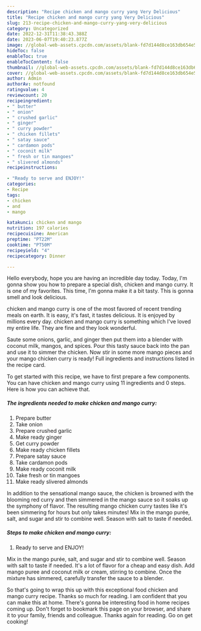 ```yaml
---
description: "Recipe chicken and mango curry yang Very Delicious"
title: "Recipe chicken and mango curry yang Very Delicious"
slug: 213-recipe-chicken-and-mango-curry-yang-very-delicious
category: Uncategorized
date: 2022-12-31T11:38:43.388Z
date: 2023-06-07T19:40:23.877Z
image: //global-web-assets.cpcdn.com/assets/blank-fd7d144d8ce163db654e5a02c40b08a2775adb7897d16e4062681dc7e1b2800f.png
hideToc: false
enableToc: true
enableTocContent: false
thumbnail: //global-web-assets.cpcdn.com/assets/blank-fd7d144d8ce163db654e5a02c40b08a2775adb7897d16e4062681dc7e1b2800f.png
cover: //global-web-assets.cpcdn.com/assets/blank-fd7d144d8ce163db654e5a02c40b08a2775adb7897d16e4062681dc7e1b2800f.png
author: Admin
authorAv: notfound
ratingvalue: 4
reviewcount: 20
recipeingredient:
- " butter"
- " onion"
- " crushed garlic"
- " ginger"
- " curry powder"
- " chicken fillets"
- " satay sauce"
- " cardamon pods"
- " coconit milk"
- " fresh or tin mangoes"
- " slivered almonds"
recipeinstructions:

- "Ready to serve and ENJOY!"
categories:
- Recipe
tags:
- chicken
- and
- mango

katakunci: chicken and mango 
nutrition: 197 calories
recipecuisine: American
preptime: "PT22M"
cooktime: "PT50M"
recipeyield: "4"
recipecategory: Dinner

---
```



Hello everybody, hope you are having an incredible day today. Today, I'm gonna show you how to prepare a special dish, chicken and mango curry. It is one of my favorites. This time, I'm gonna make it a bit tasty. This is gonna smell and look delicious.

chicken and mango curry is one of the most favored of recent trending meals on earth. It is easy, it's fast, it tastes delicious. It is enjoyed by millions every day. chicken and mango curry is something which I've loved my entire life. They are fine and they look wonderful.

Saute some onions, garlic, and ginger then put them into a blender with coconut milk, mangos, and spices. Pour this tasty sauce back into the pan and use it to simmer the chicken. Now stir in some more mango pieces and your mango chicken curry is ready! Full ingredients and instructions listed in the recipe card.


To get started with this recipe, we have to first prepare a few components. You can have chicken and mango curry using 11 ingredients and 0 steps. Here is how you can achieve that.

<!--inarticleads1-->

##### The ingredients needed to make chicken and mango curry:

1. Prepare  butter
1. Take  onion
1. Prepare  crushed garlic
1. Make ready  ginger
1. Get  curry powder
1. Make ready  chicken fillets
1. Prepare  satay sauce
1. Take  cardamon pods
1. Make ready  coconit milk
1. Take  fresh or tin mangoes
1. Make ready  slivered almonds


In addition to the sensational mango sauce, the chicken is browned with the blooming red curry and then simmered in the mango sauce so it soaks up the symphony of flavor. The resulting mango chicken curry tastes like it&#39;s been simmering for hours but only takes minutes! Mix in the mango purée, salt, and sugar and stir to combine well. Season with salt to taste if needed. 

<!--inarticleads2-->

##### Steps to make chicken and mango curry:


1. Ready to serve and ENJOY!

Mix in the mango purée, salt, and sugar and stir to combine well. Season with salt to taste if needed. It&#39;s a lot of flavor for a cheap and easy dish. Add mango puree and coconut milk or cream, stirring to combine. Once the mixture has simmered, carefully transfer the sauce to a blender. 

So that's going to wrap this up with this exceptional food chicken and mango curry recipe. Thanks so much for reading. I am confident that you can make this at home. There's gonna be interesting food in home recipes coming up. Don't forget to bookmark this page on your browser, and share it to your family, friends and colleague. Thanks again for reading. Go on get cooking!
